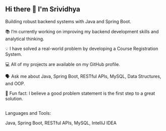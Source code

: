 ## Hi there 👋  I'm Srividhya


Building robust backend systems with Java and Spring Boot.


📚 I’m currently working on improving my backend development skills and analytical thinking.

💡 I have solved a real-world problem by developing a Course Registration System.

💻 All of my projects are available on my GitHub profile.

🗣️ Ask me about Java, Spring Boot, RESTful APIs, MySQL, Data Structures, and OOP.

🚀 Fun fact: I believe a good problem statement is the first step to a great solution.


##
Languages and Tools:

Java, Spring Boot, RESTful APIs, MySQL, IntelliJ IDEA
